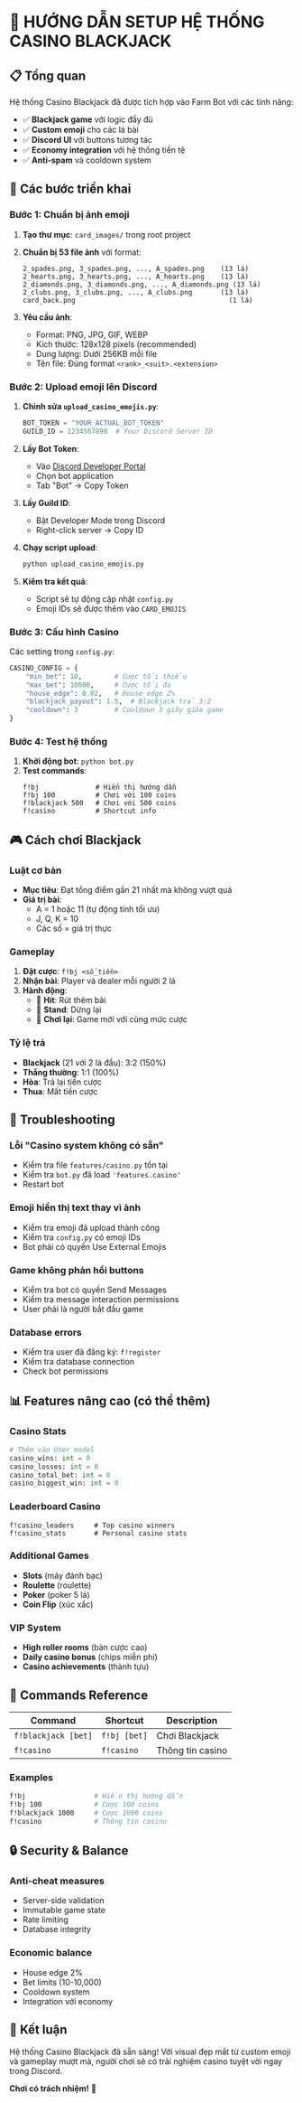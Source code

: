 # 🎰 HƯỚNG DẪN SETUP HỆ THỐNG CASINO BLACKJACK

## 📋 Tổng quan
Hệ thống Casino Blackjack đã được tích hợp vào Farm Bot với các tính năng:
- ✅ **Blackjack game** với logic đầy đủ 
- ✅ **Custom emoji** cho các lá bài
- ✅ **Discord UI** với buttons tương tác
- ✅ **Economy integration** với hệ thống tiền tệ
- ✅ **Anti-spam** và cooldown system

## 🎯 Các bước triển khai

### Bước 1: Chuẩn bị ảnh emoji
1. **Tạo thư mục**: `card_images/` trong root project
2. **Chuẩn bị 53 file ảnh** với format:
   ```
   2_spades.png, 3_spades.png, ..., A_spades.png    (13 lá)
   2_hearts.png, 3_hearts.png, ..., A_hearts.png    (13 lá)  
   2_diamonds.png, 3_diamonds.png, ..., A_diamonds.png (13 lá)
   2_clubs.png, 3_clubs.png, ..., A_clubs.png       (13 lá)
   card_back.png                                      (1 lá)
   ```

3. **Yêu cầu ảnh**:
   - Format: PNG, JPG, GIF, WEBP
   - Kích thước: 128x128 pixels (recommended)
   - Dung lượng: Dưới 256KB mỗi file
   - Tên file: Đúng format `<rank>_<suit>.<extension>`

### Bước 2: Upload emoji lên Discord
1. **Chỉnh sửa `upload_casino_emojis.py`**:
   ```python
   BOT_TOKEN = "YOUR_ACTUAL_BOT_TOKEN"
   GUILD_ID = 1234567890  # Your Discord Server ID
   ```

2. **Lấy Bot Token**:
   - Vào [Discord Developer Portal](https://discord.com/developers/applications)
   - Chọn bot application
   - Tab "Bot" → Copy Token

3. **Lấy Guild ID**:
   - Bật Developer Mode trong Discord
   - Right-click server → Copy ID

4. **Chạy script upload**:
   ```bash
   python upload_casino_emojis.py
   ```

5. **Kiểm tra kết quả**:
   - Script sẽ tự động cập nhật `config.py`
   - Emoji IDs sẽ được thêm vào `CARD_EMOJIS`

### Bước 3: Cấu hình Casino
Các setting trong `config.py`:
```python
CASINO_CONFIG = {
    "min_bet": 10,        # Cược tối thiểu
    "max_bet": 10000,     # Cược tối đa  
    "house_edge": 0.02,   # House edge 2%
    "blackjack_payout": 1.5,  # Blackjack trả 3:2
    "cooldown": 3         # Cooldown 3 giây giữa game
}
```

### Bước 4: Test hệ thống
1. **Khởi động bot**: `python bot.py`
2. **Test commands**:
   ```
   f!bj              # Hiển thị hướng dẫn
   f!bj 100          # Chơi với 100 coins
   f!blackjack 500   # Chơi với 500 coins
   f!casino          # Shortcut info
   ```

## 🎮 Cách chơi Blackjack

### Luật cơ bản
- **Mục tiêu**: Đạt tổng điểm gần 21 nhất mà không vượt quá
- **Giá trị bài**: 
  - A = 1 hoặc 11 (tự động tính tối ưu)
  - J, Q, K = 10
  - Các số = giá trị thực

### Gameplay
1. **Đặt cược**: `f!bj <số_tiền>`
2. **Nhận bài**: Player và dealer mỗi người 2 lá
3. **Hành động**:
   - 🎯 **Hit**: Rút thêm bài
   - 🛑 **Stand**: Dừng lại
   - 🔄 **Chơi lại**: Game mới với cùng mức cược

### Tỷ lệ trả
- **Blackjack** (21 với 2 lá đầu): 3:2 (150%)
- **Thắng thường**: 1:1 (100%)  
- **Hòa**: Trả lại tiền cược
- **Thua**: Mất tiền cược

## 🔧 Troubleshooting

### Lỗi "Casino system không có sẵn"
- Kiểm tra file `features/casino.py` tồn tại
- Kiểm tra `bot.py` đã load `'features.casino'`
- Restart bot

### Emoji hiển thị text thay vì ảnh
- Kiểm tra emoji đã upload thành công
- Kiểm tra `config.py` có emoji IDs
- Bot phải có quyền Use External Emojis

### Game không phản hồi buttons
- Kiểm tra bot có quyền Send Messages
- Kiểm tra message interaction permissions
- User phải là người bắt đầu game

### Database errors
- Kiểm tra user đã đăng ký: `f!register`
- Kiểm tra database connection
- Check bot permissions

## 📊 Features nâng cao (có thể thêm)

### Casino Stats
```python
# Thêm vào User model
casino_wins: int = 0
casino_losses: int = 0  
casino_total_bet: int = 0
casino_biggest_win: int = 0
```

### Leaderboard Casino
```
f!casino_leaders     # Top casino winners
f!casino_stats       # Personal casino stats
```

### Additional Games
- **Slots** (máy đánh bạc)
- **Roulette** (roulette)
- **Poker** (poker 5 lá)
- **Coin Flip** (xúc xắc)

### VIP System
- **High roller rooms** (bàn cược cao)
- **Daily casino bonus** (chips miễn phí)
- **Casino achievements** (thành tựu)

## 🎰 Commands Reference

| Command | Shortcut | Description |
|---------|----------|-------------|
| `f!blackjack [bet]` | `f!bj [bet]` | Chơi Blackjack |
| `f!casino` | `f!casino` | Thông tin casino |

### Examples
```bash
f!bj                 # Hiển thị hướng dẫn
f!bj 100             # Cược 100 coins  
f!blackjack 1000     # Cược 1000 coins
f!casino             # Thông tin casino
```

## 🔒 Security & Balance

### Anti-cheat measures
- Server-side validation
- Immutable game state  
- Rate limiting
- Database integrity

### Economic balance
- House edge 2%
- Bet limits (10-10,000)
- Cooldown system
- Integration với economy

## 🎉 Kết luận
Hệ thống Casino Blackjack đã sẵn sàng! Với visual đẹp mắt từ custom emoji và gameplay mượt mà, người chơi sẽ có trải nghiệm casino tuyệt vời ngay trong Discord.

**Chơi có trách nhiệm!** 🎰 